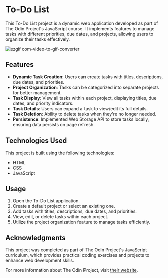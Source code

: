 # To-Do List

This To-Do List project is a dynamic web application developed as part of The Odin Project's JavaScript course. It implements features to manage tasks with different priorities, due dates, and projects, allowing users to organize their tasks effectively.

![ezgif com-video-to-gif-converter](https://github.com/vndlgd/todo-list/assets/46804151/c85a7763-cf69-4bff-aeb3-2589f9d342df)

## Features

- **Dynamic Task Creation**: Users can create tasks with titles, descriptions, due dates, and priorities.
- **Project Organization**: Tasks can be categorized into separate projects for better management.
- **Task Display**: View all tasks within each project, displaying titles, due dates, and priority indicators.
- **Task Details**: Users can expand a task to view/edit its full details.
- **Task Deletion**: Ability to delete tasks when they're no longer needed.
- **Persistence**: Implemented Web Storage API to store tasks locally, ensuring data persists on page refresh.

## Technologies Used

This project is built using the following technologies:

- HTML
- CSS
- JavaScript

## Usage

1. Open the To-Do List application.
2. Create a default project or select an existing one.
3. Add tasks with titles, descriptions, due dates, and priorities.
4. View, edit, or delete tasks within each project.
5. Utilize the project organization feature to manage tasks efficiently.

## Acknowledgments

This project was completed as part of The Odin Project's JavaScript curriculum, which provides practical coding exercises and projects to enhance web development skills.

For more information about The Odin Project, visit [their website](https://www.theodinproject.com/).
